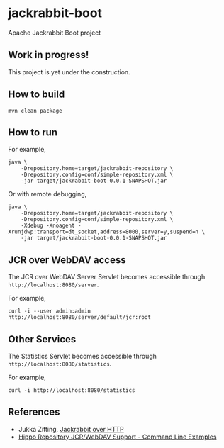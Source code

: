 # jackrabbit-boot

Apache Jackrabbit Boot project

## Work in progress!

This project is yet under the construction.

## How to build

```
mvn clean package
```

## How to run

For example,

```
java \
    -Drepository.home=target/jackrabbit-repository \
    -Drepository.config=conf/simple-repository.xml \
    -jar target/jackrabbit-boot-0.0.1-SNAPSHOT.jar
```

Or with remote debugging,

```
java \
    -Drepository.home=target/jackrabbit-repository \
    -Drepository.config=conf/simple-repository.xml \
    -Xdebug -Xnoagent -Xrunjdwp:transport=dt_socket,address=8000,server=y,suspend=n \
    -jar target/jackrabbit-boot-0.0.1-SNAPSHOT.jar
```

## JCR over WebDAV access

The JCR over WebDAV Server Servlet becomes accessible through `http://localhost:8080/server`.

For example,

```
curl -i --user admin:admin http://localhost:8080/server/default/jcr:root
```

## Other Services

The Statistics Servlet becomes accessible through `http://localhost:8080/statistics`.

For example,

```
curl -i http://localhost:8080/statistics
```

## References

- Jukka Zitting, [Jackrabbit over HTTP](https://jukkaz.wordpress.com/2009/11/24/jackrabbit-over-http/)
- [Hippo Repository JCR/WebDAV Support - Command Line Examples](https://bloomreach-forge.github.io/hippo-jcr-over-webdav/cmd-examples.html)
